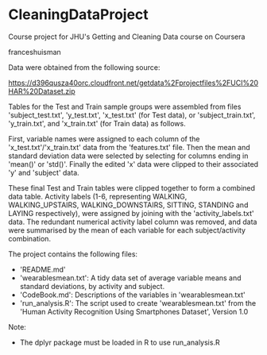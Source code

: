 # CleaningDataProject
Course project for JHU's Getting and Cleaning Data course on Coursera


franceshuisman


Data were obtained from the following source:

  https://d396qusza40orc.cloudfront.net/getdata%2Fprojectfiles%2FUCI%20HAR%20Dataset.zip

Tables for the Test and Train sample groups were assembled from files 'subject_test.txt', 'y_test.txt', 'x_test.txt' (for Test data), or 'subject_train.txt', 'y_train.txt', and 'x_train.txt' (for Train data) as follows.

First, variable names were assigned to each column of the 'x_test.txt'/'x_train.txt' data from the 'features.txt' file. Then the mean and standard deviation data were selected by selecting for columns ending in 'mean()' or 'std()'. Finally the edited 'x' data were clipped to their associated 'y' and 'subject' data.

These final Test and Train tables were clipped together to form a combined data table. Activity labels (1-6, representing WALKING, WALKING_UPSTAIRS, WALKING_DOWNSTAIRS, SITTING, STANDING and LAYING respectively), were assigned by joining with the 'activity_labels.txt' data. The redundant numerical activity label column was removed, and data were summarised by the mean of each variable for each subject/activity combination.


The project contains the following files:

 - 'README.md'
 - 'wearablesmean.txt': A tidy data set of average variable means and standard deviations, by activity and subject.
 - 'CodeBook.md': Descriptions of the variables in 'wearablesmean.txt'
 - 'run_analysis.R': The script used to create 'wearablesmean.txt' from the 'Human Activity Recognition Using Smartphones Dataset', Version 1.0


Note:

 - The dplyr package must be loaded in R to use run_analysis.R


